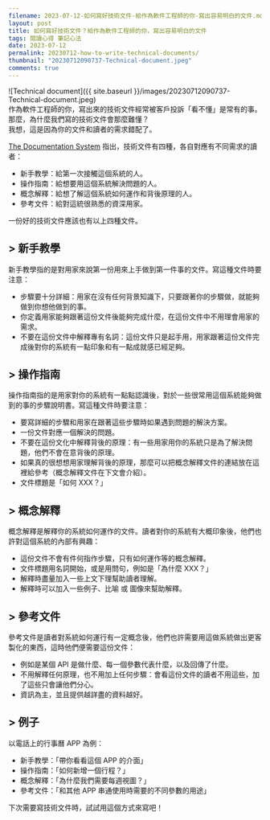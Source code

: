 ```yaml
---
filename: 2023-07-12-如何寫好技術文件-給作為軟件工程師的你-寫出容易明白的文件.md
layout: post
title: 如何寫好技術文件？給作為軟件工程師的你，寫出容易明白的文件
tags: 閱讀心得 筆記心法
date: 2023-07-12
permalink: 20230712-how-to-write-technical-documents/
thumbnail: "20230712090737-Technical-document.jpeg"
comments: true
---
```


![Technical document]({{ site.baseurl }}/images/20230712090737-Technical-document.jpeg)  
作為軟件工程師的你，寫出來的技術文件經常被客戶投訴「看不懂」是常有的事。  
那麼，為什麼我們寫的技術文件會那麼難懂？  
我想，這是因為你的文件和讀者的需求錯配了。


[The Documentation System]([https://documentation.divio.com](https://documentation.divio.com/)) 指出，技術文件有四種，各自對應有不同需求的讀者：

- 新手教學：給第一次接觸這個系統的人。
- 操作指南：給想要用這個系統解決問題的人。
- 概念解釋：給想了解這個系統如何運作和背後原理的人。
- 參考文件：給對這統很熟悉的資深用家。

一份好的技術文件應該也有以上四種文件。

## > 新手教學

新手教學指的是對用家來說第一份用來上手做到第一件事的文件。寫這種文件時要注意：

- 步驟要十分詳細：用家在沒有任何背景知識下，只要跟著你的步驟做，就能夠做到你想他做到的事。
- 你定義用家能夠跟著這份文件後能夠完成什麼，在這份文件中不用理會用家的需求。
- 不要在這份文件中解釋專有名詞：這份文件只是起手用，用家跟著這份文件完成後對你的系統有一點印象和有一點成就感已經足夠。

## > 操作指南

操作指南指的是用家對你的系統有一點點認識後，對於一些很常用這個系統能夠做到的事的步驟說明書。寫這種文件時要注意：

- 要寫詳細的步驟和用家在跟著這些步驟時如果遇到問題的解決方案。
- 一份文件對應一個解決的問題。
- 不要在這份文化中解釋背後的原理：有一些用家用你的系統只是為了解決問題，他們不會在意背後的原理。
- 如果真的很想想用家理解背後的原理，那麼可以把概念解釋文件的連結放在這裡給參考（概念解釋文件在下文會介紹）。
- 文件標題是「如何 XXX？」

## > 概念解釋

概念解釋是解釋你的系統如何運作的文件。讀者對你的系統有大概印象後，他們也許對這個系統的內部有興趣：

- 這份文件不會有件何指作步驟，只有如何運作等的概念解釋。
- 文件標題用名詞開始，或是用問句，例如是「為什麼 XXX？」
- 解釋時盡量加入一些上文下理幫助讀者理解。
- 解釋時可以加入一些例子、比喻 或 圖像來幫助解釋。

## > 參考文件

參考文件是讀者對系統如何運行有一定概念後，他們也許需要用這做系統做出更客製化的東西，這時他們便需要這份文件：

- 例如是某個 API 是做什麼、每一個參數代表什麼，以及回傳了什麼。
- 不用解釋任何原理，也不用加上任何步驟：會看這份文件的讀者不用這些，加了這些只會讓他們分心。
- 資訊為主，並且提供越詳盡的資料越好。

## > 例子

以電話上的行事曆 APP 為例：

- 新手教學：「帶你看看這個 APP 的介面」
- 操作指南：「如何新增一個行程？」
- 概念解釋：「為什麼我們需要每週視圖？」
- 參考文件：「和其他 APP 串通使用時需要的不同參數的用途」


下次需要寫技術文件時，試試用這個方式來寫吧！
